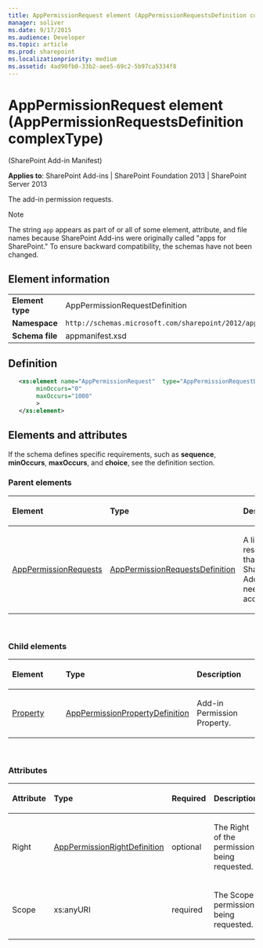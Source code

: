 ```yaml
---
title: AppPermissionRequest element (AppPermissionRequestsDefinition complexType)
manager: soliver
ms.date: 9/17/2015
ms.audience: Developer
ms.topic: article
ms.prod: sharepoint
ms.localizationpriority: medium
ms.assetid: 4ad90fb0-33b2-aee5-69c2-5b97ca5334f8
---
```


# AppPermissionRequest element (AppPermissionRequestsDefinition complexType) 

(SharePoint Add-in Manifest)

**Applies to**: SharePoint Add-ins | SharePoint Foundation 2013 | SharePoint Server 2013

The add-in permission requests.

> [!NOTE] 
> The string `app` appears as part of or all of some element, attribute, and file names because SharePoint Add-ins were originally called "apps for SharePoint." To ensure backward compatibility, the schemas have not been changed.

## Element information

|   |   |
|---|---|
| **Element type**  | AppPermissionRequestDefinition |
| **Namespace**  | `http://schemas.microsoft.com/sharepoint/2012/app/manifest` |
| **Schema file**  | appmanifest.xsd |

## Definition

```XML
   <xs:element name="AppPermissionRequest"  type="AppPermissionRequestDefinition"
        minOccurs="0"
        maxOccurs="1000"
        >
   </xs:element>
```        

## Elements and attributes

If the schema defines specific requirements, such as **sequence**, **minOccurs**, **maxOccurs**, and **choice**, see the definition section.

### Parent elements

<table>
<colgroup>
<col width="33%" />
<col width="33%" />
<col width="33%" />
</colgroup>
<thead>
<tr class="header">
<th align="left"><p>Element</p></th>
<th align="left"><p>Type</p></th>
<th align="left"><p>Description</p></th>
</tr>
</thead>
<tbody>
<tr class="odd">
<td align="left"><p><a href="apppermissionrequests-element-appdefinition-complextypesharepoint-add-in-manifes.md">AppPermissionRequests</a></p></td>
<td align="left"><p><a href="apppermissionrequestsdefinition-complextype-sharepoint-add-in-manifest.md">AppPermissionRequestsDefinition</a></p></td>
<td align="left"><p>A list of resources that a SharePoint Add-in needs access to.</p></td>
</tr>
</tbody>
</table>

<br/>

### Child elements

<table>
<colgroup>
<col width="33%" />
<col width="33%" />
<col width="33%" />
</colgroup>
<thead>
<tr class="header">
<th align="left"><p>Element</p></th>
<th align="left"><p>Type</p></th>
<th align="left"><p>Description</p></th>
</tr>
</thead>
<tbody>
<tr class="odd">
<td align="left"><p><a href="property-element-apppermissionrequestdefinition-complextypesharepoint-add-in-man.md">Property</a></p></td>
<td align="left"><p><a href="apppermissionpropertydefinition-complextype-sharepoint-add-in-manifest.md">AppPermissionPropertyDefinition</a></p></td>
<td align="left"><p>Add-in Permission Property.</p></td>
</tr>
</tbody>
</table>

<br/>

### Attributes

<table>
<colgroup>
<col width="20%" />
<col width="20%" />
<col width="20%" />
<col width="20%" />
<col width="20%" />
</colgroup>
<thead>
<tr class="header">
<th align="left"><p>Attribute</p></th>
<th align="left"><p>Type</p></th>
<th align="left"><p>Required</p></th>
<th align="left"><p>Description</p></th>
<th align="left"><p>Possible values</p></th>
</tr>
</thead>
<tbody>
<tr class="odd">
<td align="left"><p>Right</p></td>
<td align="left"><p><a href="apppermissionrightdefinition-simpletype-sharepoint-add-in-manifest.md">AppPermissionRightDefinition</a></p></td>
<td align="left"><p>optional</p></td>
<td align="left"><p>The Right of the permission being requested.</p></td>
<td align="left"><p>Values of the AppPermissionRightDefinition type.</p></td>
</tr>
<tr class="even">
<td align="left"><p>Scope</p></td>
<td align="left"><p>xs:anyURI</p></td>
<td align="left"><p>required</p></td>
<td align="left"><p>The Scope permission being requested.</p></td>
<td align="left"><p>Values of the xs:anyURI type.</p></td>
</tr>
</tbody>
</table>
<br/>
<br/>







